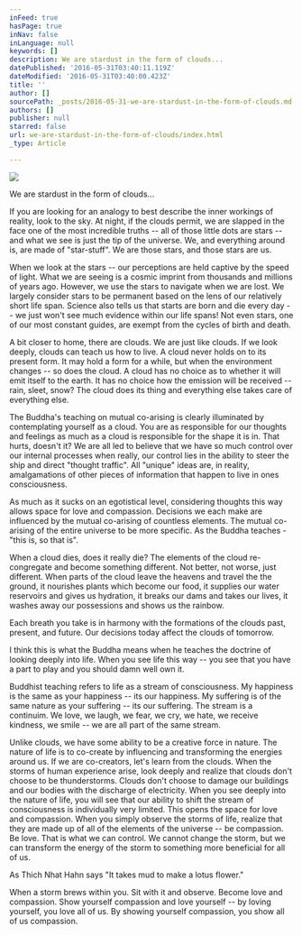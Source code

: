 ```yaml
---
inFeed: true
hasPage: true
inNav: false
inLanguage: null
keywords: []
description: We are stardust in the form of clouds...
datePublished: '2016-05-31T03:40:11.119Z'
dateModified: '2016-05-31T03:40:00.423Z'
title: ''
author: []
sourcePath: _posts/2016-05-31-we-are-stardust-in-the-form-of-clouds.md
authors: []
publisher: null
starred: false
url: we-are-stardust-in-the-form-of-clouds/index.html
_type: Article

---
```

![](https://the-grid-user-content.s3-us-west-2.amazonaws.com/3115be68-f909-46fe-8e7c-d482342e9a2a.jpg)

We are stardust in the form of clouds...

If you are looking for an analogy to best describe the inner workings of reality, look to the sky. At night, if the clouds permit, we are slapped in the face one of the most incredible truths -- all of those little dots are stars -- and what we see is just the tip of the universe. We, and everything around is, are made of "star-stuff". We are those stars, and those stars are us. 

When we look at the stars -- our perceptions are held captive by the speed of light. What we are seeing is a cosmic imprint from thousands and millions of years ago. However, we use the stars to navigate when we are lost. We largely consider stars to be permanent based on the lens of our relatively short life span. Science also tells us that starts are born and die every day -- we just won't see much evidence within our life spans! Not even stars, one of our most constant guides, are exempt from the cycles of birth and death.

A bit closer to home, there are clouds. We are just like clouds. If we look deeply, clouds can teach us how to live. A cloud never holds on to its present form. It may hold a form for a while, but when the environment changes -- so does the cloud. A cloud has no choice as to whether it will emit itself to the earth. It has no choice how the emission will be received -- rain, sleet, snow? The cloud does its thing and everything else takes care of everything else.

The Buddha's teaching on mutual co-arising is clearly illuminated by contemplating yourself as a cloud. You are as responsible for our thoughts and feelings as much as a cloud is responsible for the shape it is in. That hurts, doesn't it? We are all led to believe that we have so much control over our internal processes when really, our control lies in the ability to steer the ship and direct "thought traffic". All "unique" ideas are, in reality, amalgamations of other pieces of information that happen to live in ones consciousness. 

As much as it sucks on an egotistical level, considering thoughts this way allows space for love and compassion. Decisions we each make are influenced by the mutual co-arising of countless elements. The mutual co-arising of the entire universe to be more specific. As the Buddha teaches - "this is, so that is".

When a cloud dies, does it really die? The elements of the cloud re-congregate and become something different. Not better, not worse, just different. When parts of the cloud leave the heavens and travel the the ground, it nourishes plants which become our food, it supplies our water reservoirs and gives us hydration, it breaks our dams and takes our lives, it washes away our possessions and shows us the rainbow. 

Each breath you take is in harmony with the formations of the clouds past, present, and future. Our decisions today affect the clouds of tomorrow. 

I think this is what the Buddha means when he teaches the doctrine of looking deeply into life. When you see life this way -- you see that you have a part to play and you should damn well own it.

Buddhist teaching refers to life as a stream of consciousness. My happiness is the same as your happiness -- its our happiness. My suffering is of the same nature as your suffering -- its our suffering. The stream is a continuim. We love, we laugh, we fear, we cry, we hate, we receive kindness, we smile -- we are all part of the same stream.

Unlike clouds, we have some ability to be a creative force in nature. The nature of life is to co-create by influencing and transforming the energies around us. If we are co-creators, let's learn from the clouds. When the storms of human experience arise, look deeply and realize that clouds don't choose to be thunderstorms. Clouds don't choose to damage our buildings and our bodies with the discharge of electricity. When you see deeply into the nature of life, you will see that our ability to shift the stream of consciousness is individually very limited. This opens the space for love and compassion. When you simply observe the storms of life, realize that they are made up of all of the elements of the universe -- be compassion. Be love. That is what we can control. We cannot change the storm, but we can transform the energy of the storm to something more beneficial for all of us.

As Thich Nhat Hahn says "It takes mud to make a lotus flower."

When a storm brews within you. Sit with it and observe. Become love and compassion. Show yourself compassion and love yourself -- by loving yourself, you love all of us. By showing yourself compassion, you show all of us compassion.